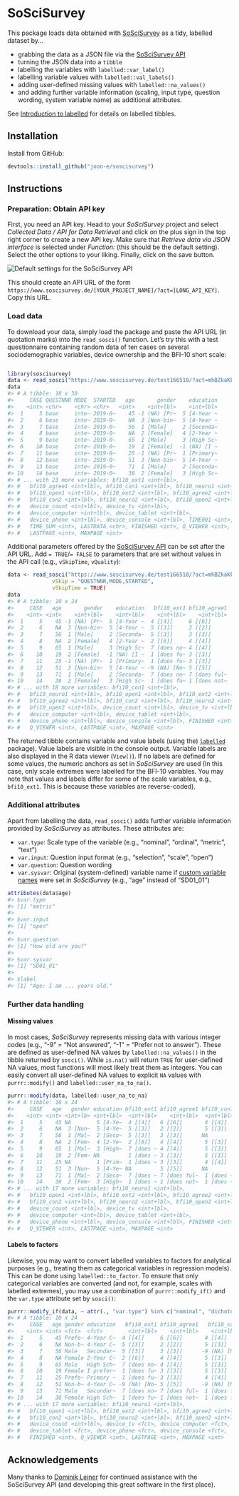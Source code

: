 
<!-- README.md is generated from README.Rmd. Please edit that file -->

# SoSciSurvey

This package loads data obtained with
[SoSciSurvey](https://www.soscisurvey.de/en/index) as a tidy, labelled
dataset by…

  - grabbing the data as a JSON file via the [SoSciSurvey
    API](https://www.soscisurvey.de/help/doku.php/en:results:data-api)
  - turning the JSON data into a `tibble`
  - labelling the variables with `labelled::var_label()`
  - labelling variable values with `labelled::val_labels()`
  - adding user-defined missing values with `labelled::na_values()`
  - and adding further variable information (scaling, input type,
    question wording, system variable name) as additional attributes.

See [Introduction to
labelled](https://cran.r-project.org/web/packages/labelled/vignettes/intro_labelled.html)
for details on labelled tibbles.

## Installation

Install from GitHub:

``` r
devtools::install_github("joon-e/soscisurvey")
```

## Instructions

### Preparation: Obtain API key

First, you need an API key. Head to your *SoSciSurvey* project and
select *Collected Data / API for Data Retrieval* and click on the plus
sign in the top right corner to create a new API key. Make sure that
*Retrieve data via JSON interface* is selected under *Function:* (this
should be the default setting). Select the other options to your liking.
Finally, click on the save button.

![Default settings for the SoSciSurvey
API](man/figures/README-sosci-api.png)

This should create an API URL of the form
`https://www.soscisurvey.de/[YOUR_PROJECT_NAME]/?act=[LONG_API_KEY]`.
Copy this URL.

### Load data

To download your data, simply load the package and paste the API URL (in
quotation marks) into the `read_sosci()` function. Let’s try this with a
test questionnaire containing random data of ten cases on several
sociodemographic variables, device ownership and the BFI-10 short scale:

``` r

library(soscisurvey)
data <- read_sosci("https://www.soscisurvey.de/test166518/?act=mhBZkaKkPn1IvCWyU7296BOC")
data
#> # A tibble: 10 x 30
#>     CASE QUESTNNR MODE  STARTED   age       gender    education
#>    <int> <chr>    <chr> <chr>   <int>    <int+lbl>    <int+lbl>
#>  1     5 base     inte~ 2019-0~    45 -1 (NA) [Pr~  5 [4-Year ~
#>  2     6 base     inte~ 2019-0~    NA  3 [Non-bin~  5 [4-Year ~
#>  3     7 base     inte~ 2019-0~    56  1 [Male]     2 [Seconda~
#>  4     8 base     inte~ 2019-0~    NA  2 [Female]   4 [2-Year ~
#>  5     9 base     inte~ 2019-0~    65  1 [Male]     3 [High Sc~
#>  6    10 base     inte~ 2019-0~    19  2 [Female]  -1 (NA) [I ~
#>  7    11 base     inte~ 2019-0~    25 -1 (NA) [Pr~  1 [Primary~
#>  8    12 base     inte~ 2019-0~    51  3 [Non-bin~  5 [4-Year ~
#>  9    13 base     inte~ 2019-0~    71  1 [Male]     2 [Seconda~
#> 10    14 base     inte~ 2019-0~    38  2 [Female]   3 [High Sc~
#> # ... with 23 more variables: bfi10_ext1 <int+lbl>,
#> #   bfi10_agree1 <int+lbl>, bfi10_con1 <int+lbl>, bfi10_neuro1 <int+lbl>,
#> #   bfi10_open1 <int+lbl>, bfi10_ext2 <int+lbl>, bfi10_agree2 <int+lbl>,
#> #   bfi10_con2 <int+lbl>, bfi10_neuro2 <int+lbl>, bfi10_open2 <int+lbl>,
#> #   device_count <int+lbl>, device_tv <int+lbl>,
#> #   device_computer <int+lbl>, device_tablet <int+lbl>,
#> #   device_phone <int+lbl>, device_console <int+lbl>, TIME001 <int>,
#> #   TIME_SUM <int>, LASTDATA <chr>, FINISHED <int>, Q_VIEWER <int>,
#> #   LASTPAGE <int>, MAXPAGE <int>
```

Additional parameters offered by the [SoSciSurvey
API](https://www.soscisurvey.de/help/doku.php/en:results:data-api) can
be set after the API URL. Add `= TRUE`/`= FALSE` to parameters that are
set without values in the API call (e.g., `vSkipTime`,
`vQuality`):

``` r
data <- read_sosci("https://www.soscisurvey.de/test166518/?act=mhBZkaKkPn1IvCWyU7296BOC",
              vSkip = "QUESTNNR,MODE,STARTED",
              vSkipTime = TRUE)
data
#> # A tibble: 10 x 24
#>     CASE   age       gender    education   bfi10_ext1 bfi10_agree1
#>    <int> <int>    <int+lbl>    <int+lbl>    <int+lbl>    <int+lbl>
#>  1     5    45 -1 (NA) [Pr~  5 [4-Year ~  4 [[4]]     6 [[6]]     
#>  2     6    NA  3 [Non-bin~  5 [4-Year ~  5 [[3]]     2 [[2]]     
#>  3     7    56  1 [Male]     2 [Seconda~  5 [[3]]     3 [[3]]     
#>  4     8    NA  2 [Female]   4 [2-Year ~  2 [[6]]     4 [[4]]     
#>  5     9    65  1 [Male]     3 [High Sc~  7 [does no~ 4 [[4]]     
#>  6    10    19  2 [Female]  -1 (NA) [I ~  1 [does fu~ 3 [[3]]     
#>  7    11    25 -1 (NA) [Pr~  1 [Primary~  1 [does fu~ 3 [[3]]     
#>  8    12    51  3 [Non-bin~  5 [4-Year ~ -9 (NA) [No~ 5 [[5]]     
#>  9    13    71  1 [Male]     2 [Seconda~  7 [does no~ 7 [does ful~
#> 10    14    38  2 [Female]   3 [High Sc~  1 [does fu~ 1 [does not~
#> # ... with 18 more variables: bfi10_con1 <int+lbl>,
#> #   bfi10_neuro1 <int+lbl>, bfi10_open1 <int+lbl>, bfi10_ext2 <int+lbl>,
#> #   bfi10_agree2 <int+lbl>, bfi10_con2 <int+lbl>, bfi10_neuro2 <int+lbl>,
#> #   bfi10_open2 <int+lbl>, device_count <int+lbl>, device_tv <int+lbl>,
#> #   device_computer <int+lbl>, device_tablet <int+lbl>,
#> #   device_phone <int+lbl>, device_console <int+lbl>, FINISHED <int>,
#> #   Q_VIEWER <int>, LASTPAGE <int>, MAXPAGE <int>
```

The returned tibble contains variable and value labels (using the)
[`labelled`](https://cran.r-project.org/web/packages/labelled/)
package). Value labels are visible in the console output. Variable
labels are also displayed in the R data viewer (`View()`). If no labels
are defined for some values, the numeric anchors as set in *SoSciSurvey*
are used (In this case, only scale extremes were labelled for the BFI-10
variables. You may note that values and labels differ for some of the
scale variables, e.g., `bfi10_ext1`. This is because these variables are
reverse-coded).

### Additional attributes

Apart from labelling the data, `read_sosci()` adds further variable
information provided by *SoSciSurvey* as attributes. These attributes
are:

  - `var.type`: Scale type of the variable (e.g., “nominal”, “ordinal”,
    “metric”, “text”)
  - `var.input`: Question input format (e.g., “selection”, “scale”,
    “open”)
  - `var.question`: Question wording
  - `var.sysvar`: Original (system-defined) variable name if [custom
    variable
    names](https://www.soscisurvey.de/help/doku.php/en:create:variables#custom_variable_ids)
    were set in *SoSciSurvey* (e.g., “age” instead of “SD01\_01”)

<!-- end list -->

``` r
attributes(data$age)
#> $var.type
#> [1] "metric"
#> 
#> $var.input
#> [1] "open"
#> 
#> $var.question
#> [1] "How old are you?"
#> 
#> $var.sysvar
#> [1] "SD01_01"
#> 
#> $label
#> [1] "Age: I am ... years old."
```

### Further data handling

#### Missing values

In most cases, *SoSciSurvey* represents missing data with various
integer codes (e.g., “-9” = “Not answered”, “-1” = “Prefer not to
answer”). These are defined as user-defined NA values by
`labelled::na_values()` in the tibble returned by `sosci()`. While
`is.na()` will return `TRUE` for user-defined NA values, most functions
will most likely treat them as integers. You can easily convert all
user-defined NA values to explicit `NA` values with `purrr::modify()`
and `labelled::user_na_to_na()`.

``` r
purrr::modify(data, labelled::user_na_to_na)
#> # A tibble: 10 x 24
#>     CASE   age   gender education bfi10_ext1 bfi10_agree1 bfi10_con1
#>    <int> <int> <int+lb> <int+lbl>  <int+lbl>    <int+lbl>  <int+lbl>
#>  1     5    45 NA        5 [4-Ye~  4 [[4]]   6 [[6]]       4 [[4]]  
#>  2     6    NA  3 [Non~  5 [4-Ye~  5 [[3]]   2 [[2]]       5 [[3]]  
#>  3     7    56  1 [Mal~  2 [Seco~  5 [[3]]   3 [[3]]      NA        
#>  4     8    NA  2 [Fem~  4 [2-Ye~  2 [[6]]   4 [[4]]       5 [[3]]  
#>  5     9    65  1 [Mal~  3 [High~  7 [does ~ 4 [[4]]       5 [[3]]  
#>  6    10    19  2 [Fem~ NA         1 [does ~ 3 [[3]]       5 [[3]]  
#>  7    11    25 NA        1 [Prim~  1 [does ~ 3 [[3]]       4 [[4]]  
#>  8    12    51  3 [Non~  5 [4-Ye~ NA         5 [[5]]      NA        
#>  9    13    71  1 [Mal~  2 [Seco~  7 [does ~ 7 [does ful~  1 [does ~
#> 10    14    38  2 [Fem~  3 [High~  1 [does ~ 1 [does not~  1 [does ~
#> # ... with 17 more variables: bfi10_neuro1 <int+lbl>,
#> #   bfi10_open1 <int+lbl>, bfi10_ext2 <int+lbl>, bfi10_agree2 <int+lbl>,
#> #   bfi10_con2 <int+lbl>, bfi10_neuro2 <int+lbl>, bfi10_open2 <int+lbl>,
#> #   device_count <int+lbl>, device_tv <int+lbl>,
#> #   device_computer <int+lbl>, device_tablet <int+lbl>,
#> #   device_phone <int+lbl>, device_console <int+lbl>, FINISHED <int>,
#> #   Q_VIEWER <int>, LASTPAGE <int>, MAXPAGE <int>
```

#### Labels to factors

Likewise, you may want to convert labelled variables to factors for
analytical purposes (e.g., treating them as categorical variables in
regression models). This can be done using `labelled::to_factor`. To
ensure that only categorical variables are converted (and not, for
example, scales with labelled extremes), you may use a combination of
`purrr::modify_if()` and the `var.type` attribute set by
`sosci()`:

``` r
purrr::modify_if(data, ~ attr(., "var.type") %in% c("nominal", "dichotomous"), labelled::to_factor)
#> # A tibble: 10 x 24
#>     CASE   age gender education   bfi10_ext1 bfi10_agree1   bfi10_con1
#>    <int> <int> <fct>  <fct>        <int+lbl>    <int+lbl>    <int+lbl>
#>  1     5    45 Prefe~ 4-Year C~  4 [[4]]     6 [[6]]       4 [[4]]    
#>  2     6    NA Non-b~ 4-Year C~  5 [[3]]     2 [[2]]       5 [[3]]    
#>  3     7    56 Male   Secondar~  5 [[3]]     3 [[3]]      -9 (NA) [No~
#>  4     8    NA Female 2-Year C~  2 [[6]]     4 [[4]]       5 [[3]]    
#>  5     9    65 Male   High Sch~  7 [does no~ 4 [[4]]       5 [[3]]    
#>  6    10    19 Female I prefer~  1 [does fu~ 3 [[3]]       5 [[3]]    
#>  7    11    25 Prefe~ Primary ~  1 [does fu~ 3 [[3]]       4 [[4]]    
#>  8    12    51 Non-b~ 4-Year C~ -9 (NA) [No~ 5 [[5]]      -9 (NA) [No~
#>  9    13    71 Male   Secondar~  7 [does no~ 7 [does ful~  1 [does fu~
#> 10    14    38 Female High Sch~  1 [does fu~ 1 [does not~  1 [does fu~
#> # ... with 17 more variables: bfi10_neuro1 <int+lbl>,
#> #   bfi10_open1 <int+lbl>, bfi10_ext2 <int+lbl>, bfi10_agree2 <int+lbl>,
#> #   bfi10_con2 <int+lbl>, bfi10_neuro2 <int+lbl>, bfi10_open2 <int+lbl>,
#> #   device_count <int+lbl>, device_tv <fct>, device_computer <fct>,
#> #   device_tablet <fct>, device_phone <fct>, device_console <fct>,
#> #   FINISHED <int>, Q_VIEWER <int>, LASTPAGE <int>, MAXPAGE <int>
```

## Acknowledgements

Many thanks to [Dominik
Leiner](https://www.ls1.ifkw.uni-muenchen.de/personen/wiss_ma/leiner_dominik/index.html)
for continued assistance with the SoSciSurvey API (and developing this
great software in the first place).
